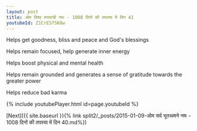 ```yaml
---
layout: post
title: ओम विश्व रुपयाची नमः - 1008 दिनों की तपस्या में दिन 41
youtubeId: Z1CrESfSK8w
---
```

 
 
Helps get goodness, bliss and peace and God's blessings
 
Helps remain focused, help generate inner energy 
 
Helps boost physical and mental health 
 
Helps remain grounded and generates a sense of gratitude towards the greater power 
 
Helps reduce bad karma
 
 
 
 


{% include youtubePlayer.html id=page.youtubeId %}
 
[Next]({{ site.baseurl }}{% link  split2/_posts/2015-01-09-ओम सर्व भूतःथमने नमः - 1008 दिनों की तपस्या में दिन 40.md%})
 
